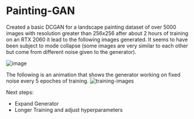 # Painting-GAN

Created a basic DCGAN for a landscape painting dataset of over 5000 images with resolution greater than 256x256
after about 2 hours of training on an RTX 2060 it lead to the following images generated. It seems to have been subject to mode collapse (some images are very similar to each other but come from different noise given to the generator).

![image](https://github.com/dkzhang01/Painting-GAN/assets/97487042/59f55bbd-9e2a-4b06-b184-bd046089714b)

The following is an animation that shows the generator working on fixed noise every 5 epoches of training.
![training-images](https://github.com/dkzhang01/Painting-GAN/assets/97487042/bb5467d1-4071-4067-9f16-a1c2e9a63394)

Next steps:
- Expand Generator
- Longer Training and adjust hyperparameters
